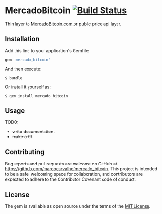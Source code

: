 # MercadoBitcoin [![Build Status](https://travis-ci.org/marcocarvalho/mercadobitcoin.png?branch=master)](https://travis-ci.org/marcocarvalho/mercadobitcoin)

Thin layer to [MercadoBitcoin.com.br](http://mercadobitcoin.com.br/) public price api layer.

## Installation

Add this line to your application's Gemfile:

```ruby
gem 'mercado_bitcoin'
```

And then execute:

    $ bundle

Or install it yourself as:

    $ gem install mercado_bitcoin

## Usage

TODO:
 - write documentation.
 - ~~make a CI~~

## Contributing

Bug reports and pull requests are welcome on GitHub at https://github.com/marcocarvalho/mercado_bitcoin. This project is intended to be a safe, welcoming space for collaboration, and contributors are expected to adhere to the [Contributor Covenant](contributor-covenant.org) code of conduct.


## License

The gem is available as open source under the terms of the [MIT License](http://opensource.org/licenses/MIT).

